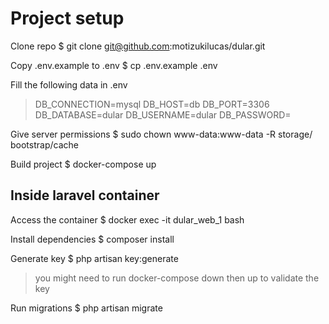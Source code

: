 # Project setup
Clone repo
	$ git clone git@github.com:motizukilucas/dular.git

Copy .env.example to .env
    $ cp .env.example .env

Fill the following data in .env
> DB_CONNECTION=mysql
> DB_HOST=db
> DB_PORT=3306
> DB_DATABASE=dular
> DB_USERNAME=dular
> DB_PASSWORD=

Give server permissions
	$ sudo chown www-data:www-data -R storage/ bootstrap/cache

Build project
    $ docker-compose up 

## Inside laravel container
Access the container
	$ docker exec -it dular_web_1 bash

Install dependencies
	$ composer install

Generate key
    $ php artisan key:generate
> you might need to run docker-compose down then up to validate the key

Run migrations
    $ php artisan migrate